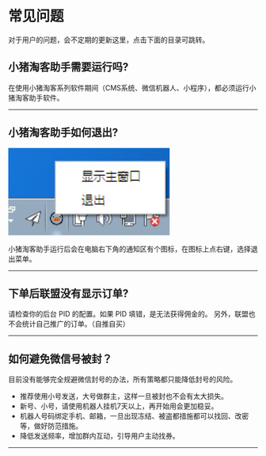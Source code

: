 # 常见问题

对于用户的问题，会不定期的更新这里，点击下面的目录可跳转。

<!-- toc -->

## 小猪淘客助手需要运行吗?

在使用小猪淘客系列软件期间（CMS系统、微信机器人、小程序），都必须运行小猪淘客助手软件。

---

## 小猪淘客助手如何退出?

![](images/FF839D81-C1ED-4E01-847E-A8B1388BA8C9.png)

小猪淘客助手运行后会在电脑右下角的通知区有个图标，在图标上点右键，选择退出菜单。

---

## 下单后联盟没有显示订单?

请检查你的后台 PID 的配置。如果 PID 填错，是无法获得佣金的。
另外，联盟也不会统计自己推广的订单。（自推自买）

---

## 如何避免微信号被封？

目前没有能够完全规避微信封号的办法，所有策略都只能降低封号的风险。

- 推荐使用小号发送，大号做群主，这样一旦被封也不会有太大损失。
- 新号、小号，请使用机器人挂机7天以上，再开始用会更加稳妥。
- 机器人号码绑定手机、邮箱，一旦出现冻结、被盗都措施都可以找回、改密等，做好防范措施。
- 降低发送频率，增加群内互动，引导用户主动找券。

---
